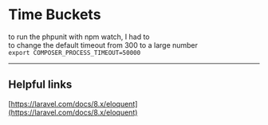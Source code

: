 # Time Buckets

to run the phpunit with npm watch, I had to  
to change the default timeout from 300 to a large number  
`export COMPOSER_PROCESS_TIMEOUT=50000`

----

## Helpful links

[https://laravel.com/docs/8.x/eloquent](https://laravel.com/docs/8.x/eloquent)
